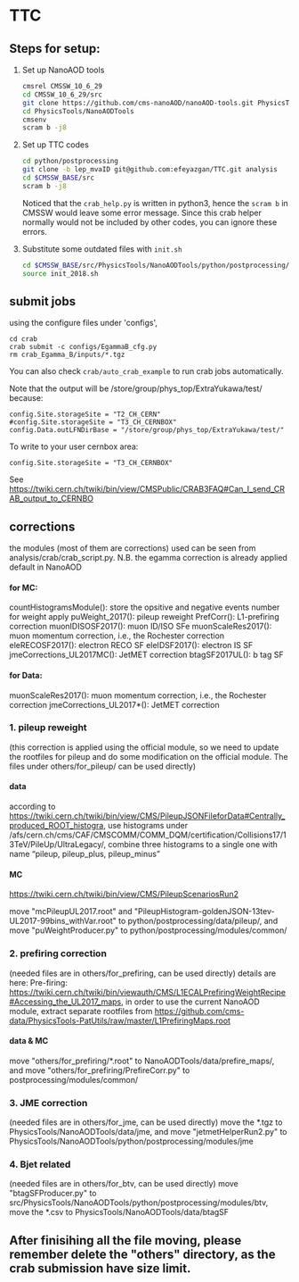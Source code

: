 # TTC

## Steps for setup:

1. Set up NanoAOD tools
   ```bash
   cmsrel CMSSW_10_6_29
   cd CMSSW_10_6_29/src
   git clone https://github.com/cms-nanoAOD/nanoAOD-tools.git PhysicsTools/NanoAODTools
   cd PhysicsTools/NanoAODTools
   cmsenv
   scram b -j8
   ```

2. Set up TTC codes
   ```bash
   cd python/postprocessing
   git clone -b lep_mvaID git@github.com:efeyazgan/TTC.git analysis
   cd $CMSSW_BASE/src
   scram b -j8
   ```
    Noticed that the `crab_help.py` is written in python3, hence the `scram b` in CMSSW would leave some error message. Since this crab helper normally would not be included by other codes, you can ignore these errors.

3. Substitute some outdated files with `init.sh`
   ```bash
   cd $CMSSW_BASE/src/PhysicsTools/NanoAODTools/python/postprocessing/analysis
   source init_2018.sh
   ```

## submit jobs

using the configure files under 'configs', 
```
cd crab
crab submit -c configs/EgammaB_cfg.py
rm crab_Egamma_B/inputs/*.tgz 
```

You can also check `crab/auto_crab_example` to run crab jobs automatically.

Note that the output will be /store/group/phys_top/ExtraYukawa/test/ because:
```
config.Site.storageSite = "T2_CH_CERN"
#config.Site.storageSite = "T3_CH_CERNBOX"
config.Data.outLFNDirBase = "/store/group/phys_top/ExtraYukawa/test/"
```

To write to your user cernbox area:
```
config.Site.storageSite = "T3_CH_CERNBOX"
```
See https://twiki.cern.ch/twiki/bin/view/CMSPublic/CRAB3FAQ#Can_I_send_CRAB_output_to_CERNBO

## corrections

the modules (most of them are corrections) used can be seen from analysis/crab/crab_script.py.
N.B. the egamma correction is already applied default in NanoAOD

#### for MC:

countHistogramsModule(): store the opsitive and negative events number for weight apply
puWeight_2017(): pileup reweight
PrefCorr(): L1-prefiring correction
muonIDISOSF2017(): muon ID/ISO SFe
muonScaleRes2017(): muon momentum correction, i.e., the Rochester correction
eleRECOSF2017(): electron RECO SF
eleIDSF2017(): electron IS SF
jmeCorrections_UL2017MC(): JetMET correction
btagSF2017UL(): b tag SF

#### for Data:

muonScaleRes2017(): muon momentum correction, i.e., the Rochester correction
jmeCorrections_UL2017*(): JetMET correction

### 1. pileup reweight 
(this correction is applied using the official module, so we need to update the rootfiles for pileup and do some modification on the official module. The files under others/for_pileup/ can be used directly)

#### data

according to https://twiki.cern.ch/twiki/bin/view/CMS/PileupJSONFileforData#Centrally_produced_ROOT_histogra, use histograms under /afs/cern.ch/cms/CAF/CMSCOMM/COMM_DQM/certification/Collisions17/13TeV/PileUp/UltraLegacy/, combine three histograms to a single one with name “pileup, pileup_plus, pileup_minus”

#### MC

https://twiki.cern.ch/twiki/bin/view/CMS/PileupScenariosRun2

move "mcPileupUL2017.root" and "PileupHistogram-goldenJSON-13tev-UL2017-99bins_withVar.root" to python/postprocessing/data/pileup/, and move "puWeightProducer.py" to python/postprocessing/modules/common/

### 2. prefiring correction 
(needed files are in others/for_prefiring, can be used directly)
details are here: Pre-firing: https://twiki.cern.ch/twiki/bin/viewauth/CMS/L1ECALPrefiringWeightRecipe#Accessing_the_UL2017_maps, in order to use the current NanoAOD module, extract separate rootfiles from https://github.com/cms-data/PhysicsTools-PatUtils/raw/master/L1PrefiringMaps.root

#### data & MC

move "others/for_prefiring/*.root" to NanoAODTools/data/prefire_maps/, and move "others/for_prefiring/PrefireCorr.py" to postprocessing/modules/common/

### 3. JME correction
(needed files are in others/for_jme, can be used directly)
move the *.tgz to PhysicsTools/NanoAODTools/data/jme, and move "jetmetHelperRun2.py" to PhysicsTools/NanoAODTools/python/postprocessing/modules/jme

### 4. Bjet related
(needed files are in others/for_btv, can be used directly)
move "btagSFProducer.py" to src/PhysicsTools/NanoAODTools/python/postprocessing/modules/btv, move the *.csv to PhysicsTools/NanoAODTools/data/btagSF

## After finisihing all the file moving, please remember delete the "others" directory, as the crab submission have size limit.
